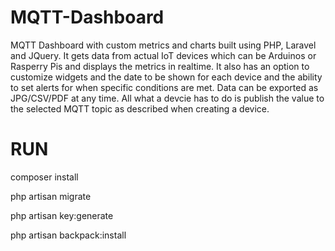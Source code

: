 # MQTT-Dashboard
MQTT Dashboard with custom metrics and charts built using PHP, Laravel and JQuery.
It gets data from actual IoT devices which can be Arduinos or Rasperry Pis and displays the metrics in realtime. It also has an option to customize widgets and the date to be shown for each device and the ability to set alerts for when specific conditions are met. Data can be exported as JPG/CSV/PDF at any time. All what a devcie has to do is publish the value to the selected MQTT topic as described when creating a device.

# RUN
composer install

php artisan migrate

php artisan key:generate

php artisan backpack:install

